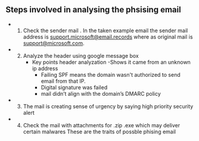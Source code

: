 ## Steps involved in analysing the phsising email
- 1) Check the sender mail . In the taken example email the sender mail address is support.microsoft@email.records where as original mail is support@microsoft.com.
- 2) Analyze the header using google message box
     - Key points header analyzation
        -Shows it came from an unknown ip address
        - Failing SPF means the domain wasn't authorized to send email from that IP.
        - Digital signature was failed
        - mail didn’t align with the domain’s DMARC policy
 - 3) The mail is creating sense of urgency by saying high priority security alert
 - 4) Check the mail with attachments for .zip .exe which may deliver certain malwares
   These are the traits of possble phising email
